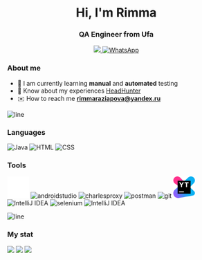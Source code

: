 <div id="header" align='center'>
  <h1>Hi, I'm Rimma</h1>
    <h3>QA Engineer from Ufa</h3>
      <a href="https://t.me/RimmaRazyapova_76">
      <img src="https://img.shields.io/badge/Telegram-2CA5E0?style=for-the-badge&logo=telegram&logoColor=white"
      </a>
      <a href="https://wa.me/79173878102">
      <img src="https://img.shields.io/badge/WhatsApp-25D366?style=for-the-badge&logo=whatsapp&logoColor=white" alt="WhatsApp"/>
      </a>
</div>

### About me
- :blue_book: I am currently learning **manual** and **automated** testing
- :page_facing_up: Know about my experiences [HeadHunter](https://ufa.hh.ru/resume/f15c1ec2ff0c2dd8840039ed1f644556346431)  
- :envelope: How to reach me **rimmaraziapova@yandex.ru**


![line](https://capsule-render.vercel.app/api?type=rect&color=gradient&height=1)

### Languages 
<div id="header" align='left'>
    <img src="https://cdn.jsdelivr.net/gh/devicons/devicon/icons/java/java-original.svg" alt="Java" width="50" height="50"/>
    <img src="https://cdn.jsdelivr.net/gh/devicons/devicon/icons/html5/html5-original.svg" alt="HTML" width="50" height="50"/>
    <img src="https://cdn.jsdelivr.net/gh/devicons/devicon/icons/css3/css3-original.svg" alt="CSS" width="50" height="50"/>
</div>

### Tools
<div id="header" align='left'> 
    <img src="https://github.com/ChromeDevTools/devtools-logo/blob/master/logos/svg/chrome-devtools-square-responsive.svg" alt="chromedevtools" width="50" height="50"/>
    <img src="https://cdn.jsdelivr.net/gh/devicons/devicon/icons/androidstudio/androidstudio-original.svg" alt="androidstudio" width="50" height="50"/>
    <img src="https://pic2-orsoon.mac89.com/2017/0508/20170508093221641.png" alt="charlesproxy " width="55" height="55"/>
    <img src="https://www.vectorlogo.zone/logos/getpostman/getpostman-icon.svg" alt="postman" width="50" height="50"/>
    <img src="https://cdn.jsdelivr.net/gh/devicons/devicon/icons/git/git-original.svg" alt="git" width="50" height="50"/>
    <img src="https://github.com/JetBrains/logos/blob/master/web/youtrack/youtrack.svg" alt="youtrack" width="50" height="50"/>
    <img src="https://upload.vectorlogo.zone/logos/jetbrains_idea/images/d4398a36-c378-4511-a508-106ded6cd69a.svg" alt="IntelliJ IDEA" width="50" height="50"/>
    <img src="https://static.merlion.ru/merliontech/images/logo_selenium.png" alt="selenium" width="50" height="50"/>
    <img src="https://avatars.githubusercontent.com/u/5879127?s=200&v=4" alt="IntelliJ IDEA" width="55" height="55"/>
</div>

![line](https://capsule-render.vercel.app/api?type=rect&color=gradient&height=1)

### My stat
<div id="stat" align='left'>
    <img src="http://github-profile-summary-cards.vercel.app/api/cards/profile-details?username=RimmaRazyapova&theme=vue"/>
    <img src="http://github-profile-summary-cards.vercel.app/api/cards/repos-per-language?username=RimmaRazyapova&theme=vue"/>
    <img src="http://github-profile-summary-cards.vercel.app/api/cards/stats?username=RimmaRazyapova&theme=vue"/>
</div>
